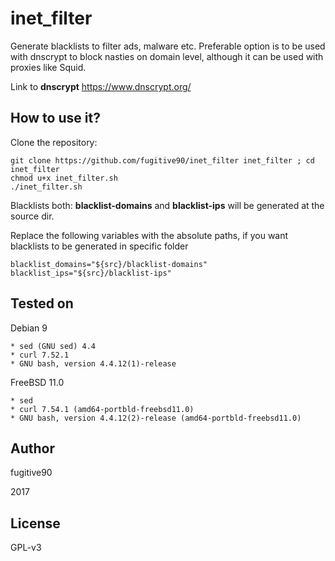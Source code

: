 # inet_filter

Generate blacklists to filter ads, malware etc.
Preferable option is to be used with dnscrypt to block nasties on domain level, although it can be used with proxies like Squid.

Link to **dnscrypt** https://www.dnscrypt.org/

## How to use it? ##

Clone the repository:
```
git clone https://github.com/fugitive90/inet_filter inet_filter ; cd inet_filter
chmod u+x inet_filter.sh
./inet_filter.sh
```
Blacklists both: **blacklist-domains** and **blacklist-ips** will be generated at the source dir.

Replace the following variables with the absolute paths, if you want blacklists to be generated in specific folder
```
blacklist_domains="${src}/blacklist-domains"
blacklist_ips="${src}/blacklist-ips"
```
## Tested on ##

Debian 9
	
	* sed (GNU sed) 4.4
	* curl 7.52.1 
	* GNU bash, version 4.4.12(1)-release

FreeBSD 11.0
	
	* sed
	* curl 7.54.1 (amd64-portbld-freebsd11.0)
	* GNU bash, version 4.4.12(2)-release (amd64-portbld-freebsd11.0)
 
## Author ##
fugitive90

2017

## License ##

GPL-v3 
